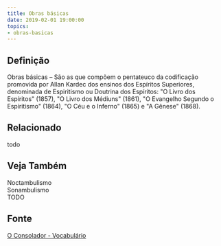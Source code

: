 ```yaml
---
title: Obras básicas
date: 2019-02-01 19:00:00
topics:
- obras-basicas
---
```


## Definição
Obras básicas – São as que compõem o pentateuco da codificação promovida por
Allan Kardec dos ensinos dos Espíritos Superiores, denominada de Espiritismo ou
Doutrina dos Espíritos: "O Livro dos Espíritos" (1857), "O Livro dos Médiuns"
(1861), "O Evangelho Segundo o Espiritismo" (1864), "O Céu e o Inferno" (1865)
e "A Gênese" (1868). 


## Relacionado
todo

## Veja Também
Noctambulismo  
Sonambulismo  
TODO

## Fonte
[O Consolador - Vocabulário](http://www.oconsolador.com.br/linkfixo/vocabulario/principal.html)
